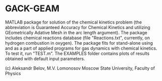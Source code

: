# GACK-GEAM

MATLAB package for solution of the chemical kinetics problem (the abbreviation is Guaranteed Accuracy for Chemical Kinetics and utilizing GEometrically Adative Mesh in the arc length argument).
The package includes chemical reactions database (file "Reactions.txt", currently, on hydrogen combustion in oxygen). The package fits for stand-alone using and as a part of applied programs for gas dynamics with chemical kinetics. To test it, run "TEST.m". The EXAMPLES folder contains plots of results obtained with default input parameters.

(c) Aleksandr Belov, M.V. Lomonosov Moscow State University, Faculty of Physics
